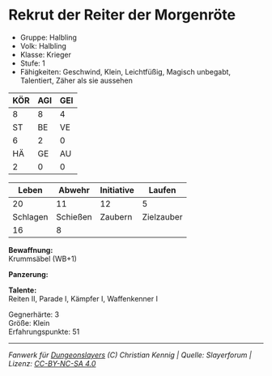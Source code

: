 # Rekrut der Reiter der Morgenröte  
- Gruppe: Halbling  
- Volk: Halbling  
- Klasse: Krieger  
- Stufe: 1  
- Fähigkeiten: Geschwind, Klein, Leichtfüßig, Magisch unbegabt, Talentiert, Zäher als sie aussehen  


| KÖR | AGI | GEI |  
| --- | --- | --- |  
| 8   | 8   | 4   |
| ST  | BE  | VE  |  
| 6   | 2   | 0   |
| HÄ  | GE  | AU  |  
| 2   | 0   | 0   |


| Leben    | Abwehr   | Initiative | Laufen     |
| -------- | -------- | ---------- | ---------- |
| 20       | 11       | 12         | 5          |
| Schlagen | Schießen | Zaubern    | Zielzauber |
| 16       | 8        |            |            |

**Bewaffnung:**  
Krummsäbel (WB+1)

**Panzerung:**  


**Talente:**  
Reiten II, Parade I, Kämpfer I, Waffenkenner I

Gegnerhärte: 3  
Größe: Klein  
Erfahrungspunkte: 51  



___
*Fanwerk für [Dungeonslayers](https://www.dungeonslayers.net/) (C) Christian Kennig | Quelle: Slayerforum | Lizenz: [CC-BY-NC-SA 4.0](https://creativecommons.org/licenses/by-nc-sa/4.0/deed.de)*